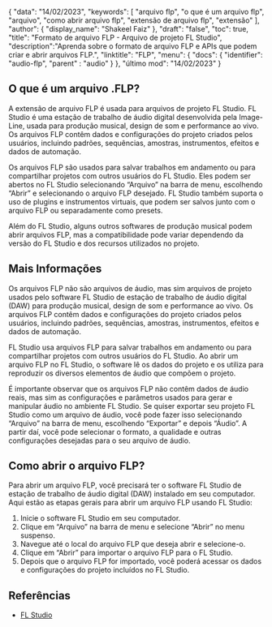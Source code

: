 {
"data": "14/02/2023",
  "keywords": [
"arquivo flp",
"o que é um arquivo flp",
"arquivo",
"como abrir arquivo flp",
"extensão de arquivo flp",
"extensão"
],
  "author": {
"display_name": "Shakeel Faiz"
},
"draft": "false",
"toc": true,
"title": "Formato de arquivo FLP - Arquivo de projeto FL Studio",
  "description":"Aprenda sobre o formato de arquivo FLP e APIs que podem criar e abrir arquivos FLP.",
"linktitle": "FLP",
  "menu": {
    "docs": {
      "identifier": "audio-flp",
"parent" : "audio"
}
},
"último mod": "14/02/2023"
}

## O que é um arquivo .FLP?

A extensão de arquivo FLP é usada para arquivos de projeto FL Studio. FL Studio é uma estação de trabalho de áudio digital desenvolvida pela Image-Line, usada para produção musical, design de som e performance ao vivo. Os arquivos FLP contêm dados e configurações do projeto criados pelos usuários, incluindo padrões, sequências, amostras, instrumentos, efeitos e dados de automação.

Os arquivos FLP são usados para salvar trabalhos em andamento ou para compartilhar projetos com outros usuários do FL Studio. Eles podem ser abertos no FL Studio selecionando “Arquivo” na barra de menu, escolhendo “Abrir” e selecionando o arquivo FLP desejado. FL Studio também suporta o uso de plugins e instrumentos virtuais, que podem ser salvos junto com o arquivo FLP ou separadamente como presets.

Além do FL Studio, alguns outros softwares de produção musical podem abrir arquivos FLP, mas a compatibilidade pode variar dependendo da versão do FL Studio e dos recursos utilizados no projeto.

## Mais Informações

Os arquivos FLP não são arquivos de áudio, mas sim arquivos de projeto usados pelo software FL Studio de estação de trabalho de áudio digital (DAW) para produção musical, design de som e performance ao vivo. Os arquivos FLP contêm dados e configurações do projeto criados pelos usuários, incluindo padrões, sequências, amostras, instrumentos, efeitos e dados de automação.

FL Studio usa arquivos FLP para salvar trabalhos em andamento ou para compartilhar projetos com outros usuários do FL Studio. Ao abrir um arquivo FLP no FL Studio, o software lê os dados do projeto e os utiliza para reproduzir os diversos elementos de áudio que compõem o projeto.

É importante observar que os arquivos FLP não contêm dados de áudio reais, mas sim as configurações e parâmetros usados para gerar e manipular áudio no ambiente FL Studio. Se quiser exportar seu projeto FL Studio como um arquivo de áudio, você pode fazer isso selecionando “Arquivo” na barra de menu, escolhendo “Exportar” e depois “Áudio”. A partir daí, você pode selecionar o formato, a qualidade e outras configurações desejadas para o seu arquivo de áudio.

## Como abrir o arquivo FLP?

Para abrir um arquivo FLP, você precisará ter o software FL Studio de estação de trabalho de áudio digital (DAW) instalado em seu computador. Aqui estão as etapas gerais para abrir um arquivo FLP usando FL Studio:

1. Inicie o software FL Studio em seu computador.
2. Clique em “Arquivo” na barra de menu e selecione “Abrir” no menu suspenso.
3. Navegue até o local do arquivo FLP que deseja abrir e selecione-o.
4. Clique em “Abrir” para importar o arquivo FLP para o FL Studio.
5. Depois que o arquivo FLP for importado, você poderá acessar os dados e configurações do projeto incluídos no FL Studio.

## Referências
* [FL Studio](https://en.wikipedia.org/wiki/FL_Studio)

